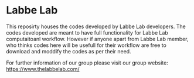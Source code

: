 # Labbe Lab
This reposirty houses the codes developed by Labbe Lab developers. The codes developed are meant to have full functionality for Labbe Lab computaitoanl workflow. However if anyone apart from Labbe Lab member, who thinks codes here will be usefull for their workflow are free to download and moddify the codes as per their need.

For further information of our group please visit our group website: https://www.thelabbelab.com/ 
